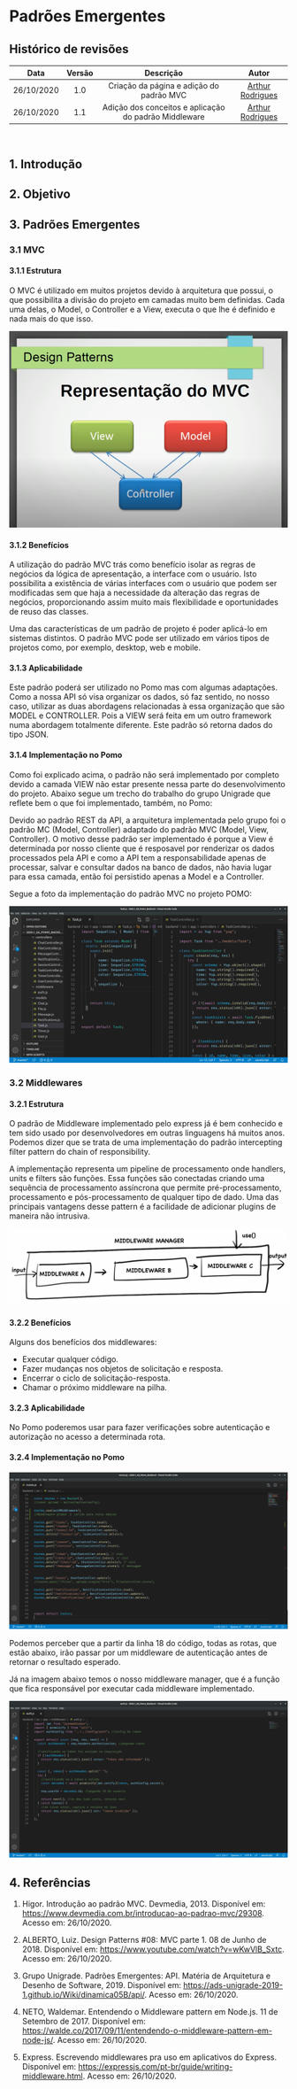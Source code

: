 # **Padrões Emergentes**

## **Histórico de revisões**

|Data|Versão| Descrição| Autor|
| :-----: | :-----: | :------: | :------: |
| 26/10/2020 | 1.0 | Criação da página e adição do padrão MVC | [Arthur Rodrigues](https://github.com/arthurarp) |
| 26/10/2020 | 1.1 | Adição dos conceitos e aplicação do padrão Middleware | [Arthur Rodrigues](https://github.com/arthurarp) |

<br>

## **1. Introdução**

## **2. Objetivo**


## **3. Padrões Emergentes**

### **3.1 MVC**

#### **3.1.1 Estrutura**

O MVC é utilizado em muitos projetos devido à arquitetura que possui, o que possibilita a divisão do projeto em camadas muito bem definidas. Cada uma delas, o Model, o Controller e a View, executa o que lhe é definido e nada mais do que isso.

![estrutura basica do MVC](../../img/padroes/emergentes/estrutura_mvc.png)

#### **3.1.2 Benefícios**

A utilização do padrão MVC trás como benefício isolar as regras de negócios da lógica de apresentação, a interface com o usuário. Isto possibilita a existência de várias interfaces com o usuário que podem ser modificadas sem que haja a necessidade da alteração das regras de negócios, proporcionando assim muito mais flexibilidade e oportunidades de reuso das classes.

Uma das características de um padrão de projeto é poder aplicá-lo em sistemas distintos. O padrão MVC pode ser utilizado em vários tipos de projetos como, por exemplo, desktop, web e mobile.

#### **3.1.3 Aplicabilidade**

Este padrão poderá ser utilizado no Pomo mas com algumas adaptações. Como a nossa API só visa organizar os dados, só faz sentido, no nosso caso, utilizar as duas abordagens relacionadas à essa organização que são MODEL e CONTROLLER. Pois a VIEW será feita em um outro framework numa abordagem totalmente diferente. Este padrão só retorna dados do tipo JSON.

#### **3.1.4 Implementação no Pomo**

Como foi explicado acima, o padrão não será implementado por completo devido a camada VIEW não estar presente nessa parte do desenvolvimento do projeto. Abaixo segue um trecho do trabalho do grupo Unigrade que reflete bem o que foi implementado, também, no Pomo:

Devido ao padrão REST da API, a arquitetura implementada pelo grupo foi o padrão MC (Model, Controller) adaptado do padrão MVC (Model, View, Controller). O motivo desse padrão ser implementado é porque a View é determinada por nosso cliente que é resposavel por renderizar os dados processados pela API e como a API tem a responsabilidade apenas de processar, salvar e consultar dados na banco de dados, não havia lugar para essa camada, então foi persistido apenas a Model e a Controller.

Segue a foto da implementação do padrão MVC no projeto POMO:

![implementação do mvc no pomo](../../img/padroes/emergentes/implementacao_mvc.png)

### **3.2 Middlewares**

#### **3.2.1 Estrutura**
O padrão de Middleware implementado pelo express já é bem conhecido e tem sido usado por desenvolvedores em outras linguagens há muitos anos. Podemos dizer que se trata de uma implementação do padrão intercepting filter pattern do chain of responsibility.

A implementação representa um pipeline de processamento onde handlers, units e filters são funções. Essa funções são conectadas criando uma sequência de processamento assíncrona que permite pré-processamento, processamento e pós-processamento de qualquer tipo de dado.
Uma das principais vantagens desse pattern é a facilidade de adicionar plugins de maneira não intrusiva.

![estrutura do padrão Middleware](../../img/padroes/emergentes/middleware_estrutura.png)

#### **3.2.2 Benefícios**

Alguns dos benefícios dos middlewares:

* Executar qualquer código.
* Fazer mudanças nos objetos de solicitação e resposta.
* Encerrar o ciclo de solicitação-resposta.
* Chamar o próximo middleware na pilha.

#### **3.2.3 Aplicabilidade**

No Pomo poderemos usar para fazer verificações sobre autenticação e autorização no acesso a determinada rota.

#### **3.2.4 Implementação no Pomo**

![implementacao do middleware](../../img/padroes/emergentes/routes.png)

Podemos perceber que a partir da linha 18 do código, todas as rotas, que estão abaixo, irão passar por um middleware de autenticação antes de retornar o resultado esperado.

Já na imagem abaixo temos o nosso middleware manager, que é a função que fica responsável por executar cada middleware implementado.

![implementacao do middleware](../../img/padroes/emergentes/middleware_manager.png)





## **4. Referências**

1. Higor. Introdução ao padrão MVC. Devmedia, 2013. Disponível em: <https://www.devmedia.com.br/introducao-ao-padrao-mvc/29308>. Acesso em: 26/10/2020.

2. ALBERTO, Luiz. Design Patterns #08: MVC parte 1. 08 de Junho de 2018. Disponível em: <https://www.youtube.com/watch?v=wKwVlB_Sxtc>. Acesso em: 26/10/2020.

3. Grupo Unigrade. Padrões Emergentes: API. Matéria de Arquitetura e Desenho de Software, 2019. Disponível em: <https://ads-unigrade-2019-1.github.io/Wiki/dinamica05B/api/>. Acesso em: 26/10/2020.

4. NETO, Waldemar. Entendendo o Middleware pattern em Node.js. 11 de Setembro de 2017. Disponível em: <https://walde.co/2017/09/11/entendendo-o-middleware-pattern-em-node-js/>. Acesso em: 26/10/2020.

5. Express. Escrevendo middlewares pra uso em aplicativos do Express. Disponível em: <https://expressjs.com/pt-br/guide/writing-middleware.html>. Acesso em: 26/10/2020.